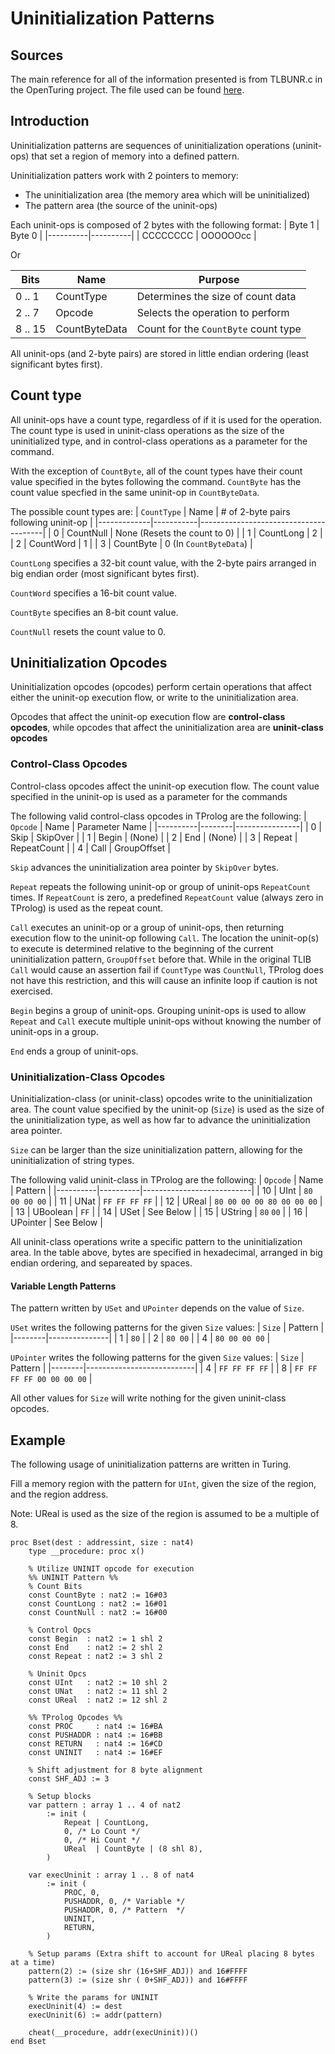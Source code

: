 # Uninitialization Patterns

## Sources
The main reference for all of the information presented is from TLBUNR.c in the
OpenTuring project.
The file used can be found [here](https://github.com/Open-Turing-Project/OpenTuring/blob/master/turing/tlib/TLBUNR.c).


## Introduction
Uninitialization patterns are sequences of uninitialization operations
(uninit-ops) that set a region of memory into a defined pattern.

Uninitialization patters work with 2 pointers to memory:

- The uninitialization area (the memory area which will be uninitialized)
- The pattern area (the source of the uninit-ops)

Each uninit-ops is composed of 2 bytes with the following format:
| Byte 1   | Byte 0   |
|----------|----------|
| CCCCCCCC | OOOOOOcc |

Or

| Bits    | Name          | Purpose                              |
|---------|---------------|--------------------------------------|
| 0 .. 1  | CountType     | Determines the size of count data    |
| 2 .. 7  | Opcode        | Selects the operation to perform     |
| 8 .. 15 | CountByteData | Count for the `CountByte` count type |

All uninit-ops (and 2-byte pairs) are stored in little endian ordering
(least significant bytes first).


## Count type
All uninit-ops have a count type, regardless of if it is used for the operation.
The count type is used in uninit-class operations as the size of the
uninitialized type, and in control-class operations as a parameter for the command.

With the exception of `CountByte`, all of the count types have their count value
specified in the bytes following the command. `CountByte` has the count value
specfied in the same uninit-op in `CountByteData`.

The possible count types are:
| `CountType` | Name      | # of 2-byte pairs following uninit-op |
|-------------|-----------|---------------------------------------|
| 0           | CountNull | None (Resets the count to 0)          |
| 1           | CountLong | 2                                     |
| 2           | CountWord | 1                                     |
| 3           | CountByte | 0 (In `CountByteData`)                |

`CountLong` specifies a 32-bit count value, with the 2-byte pairs
arranged in big endian order (most significant bytes first).

`CountWord` specifies a 16-bit count value.

`CountByte` specifies an 8-bit count value.

`CountNull` resets the count value to 0.


## Uninitialization Opcodes
Uninitialization opcodes (opcodes) perform certain operations that affect either the uninit-op
execution flow, or write to the uninitialization area.

Opcodes that affect the uninit-op execution flow are **control-class opcodes**, while opcodes that
affect the uninitialization area are **uninit-class opcodes**

### Control-Class Opcodes
Control-class opcodes affect the uninit-op execution flow.
The count value specified in the uninit-op is used as a parameter for the commands

The following valid control-class opcodes in TProlog are the following:
| `Opcode` | Name   | Parameter Name |
|----------|--------|----------------|
| 0        | Skip   | SkipOver       |
| 1        | Begin  | (None)         |
| 2        | End    | (None)         |
| 3        | Repeat | RepeatCount    |
| 4        | Call   | GroupOffset    |

`Skip` advances the uninitialization area pointer by `SkipOver` bytes.

`Repeat` repeats the following uninit-op or group of uninit-ops `RepeatCount` times.
If `RepeatCount` is zero, a predefined `RepeatCount` value (always zero in TProlog)
is used as the repeat count.

`Call` executes an uninit-op or a group of uninit-ops, then returning execution flow to the
uninit-op following `Call`. The location the uninit-op(s) to execute is determined relative to
the beginning of the current uninitialization pattern, `GroupOffset` before that.
While in the original TLIB `Call` would cause an assertion fail if `CountType` was `CountNull`,
TProlog does not have this restriction, and this will cause an infinite loop if caution is not
exercised.

`Begin` begins a group of uninit-ops. Grouping uninit-ops is used to allow `Repeat` and `Call`
execute multiple uninit-ops without knowing the number of uninit-ops in a group.

`End` ends a group of uninit-ops.

### Uninitialization-Class Opcodes
Uninitialization-class (or uninit-class) opcodes write to the uninitialization area.
The count value specified by the uninit-op (`Size`) is used as the size of the
uninitialization type, as well as how far to advance the uninitialization area pointer.

`Size` can be larger than the size uninitialization pattern, allowing for the uninitialization
of string types.

The following valid uninit-class in TProlog are the following:
| `Opcode` | Name     | Pattern                   |
|----------|----------|---------------------------|
| 10       | UInt     | `80 00 00 00`             |
| 11       | UNat     | `FF FF FF FF`             |
| 12       | UReal    | `80 00 00 00 80 00 00 00` |
| 13       | UBoolean | `FF`                      |
| 14       | USet     | See Below                 |
| 15       | UString  | `80` `00`                 |
| 16       | UPointer | See Below                 |

All uninit-class operations write a specific pattern to the uninitialization area.
In the table above, bytes are specified in hexadecimal, arranged in big endian ordering,
and separeated by spaces.

#### Variable Length Patterns
The pattern written by `USet` and `UPointer` depends on the value of `Size`.

`USet` writes the following patterns for the given `Size` values:
| `Size` | Pattern       |
|--------|---------------|
| 1      | `80`          |
| 2      | `80 00`       |
| 4      | `80 00 00 00` |

`UPointer` writes the following patterns for the given `Size` values:
| `Size` | Pattern                   |
|--------|---------------------------|
| 4      | `FF FF FF FF`             |
| 8      | `FF FF FF FF 00 00 00 00` |

All other values for `Size` will write nothing for the given uninit-class opcodes.


## Example
The following usage of uninitialization patterns are written in Turing.

Fill a memory region with the pattern for `UInt`, given the size of the region, and
the region address.

Note: UReal is used as the size of the region is assumed to be a multiple of 8.

```
proc Bset(dest : addressint, size : nat4)
    type __procedure: proc x()
    
    % Utilize UNINIT opcode for execution
    %% UNINIT Pattern %%
    % Count Bits
    const CountByte : nat2 := 16#03
    const CountLong : nat2 := 16#01
    const CountNull : nat2 := 16#00

    % Control Opcs
    const Begin  : nat2 := 1 shl 2
    const End    : nat2 := 2 shl 2
    const Repeat : nat2 := 3 shl 2
    
    % Uninit Opcs
    const UInt   : nat2 := 10 shl 2
    const UNat   : nat2 := 11 shl 2
    const UReal  : nat2 := 12 shl 2

    %% TProlog Opcodes %%
    const PROC     : nat4 := 16#BA
    const PUSHADDR : nat4 := 16#BB
    const RETURN   : nat4 := 16#CD
    const UNINIT   : nat4 := 16#EF
    
    % Shift adjustment for 8 byte alignment
    const SHF_ADJ := 3

    % Setup blocks
    var pattern : array 1 .. 4 of nat2
        := init (
            Repeat | CountLong,
            0, /* Lo Count */
            0, /* Hi Count */
            UReal  | CountByte | (8 shl 8),
        )
    
    var execUninit : array 1 .. 8 of nat4
        := init (
            PROC, 0,
            PUSHADDR, 0, /* Variable */
            PUSHADDR, 0, /* Pattern  */
            UNINIT,
            RETURN,
        )
    
    % Setup params (Extra shift to account for UReal placing 8 bytes at a time)
    pattern(2) := (size shr (16+SHF_ADJ)) and 16#FFFF
    pattern(3) := (size shr ( 0+SHF_ADJ)) and 16#FFFF
    
    % Write the params for UNINIT
    execUninit(4) := dest
    execUninit(6) := addr(pattern)
    
    cheat(__procedure, addr(execUninit))()
end Bset
```